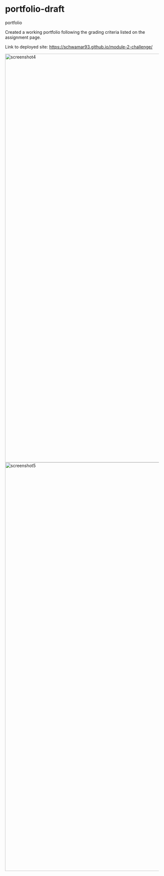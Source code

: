 # portfolio-draft
portfolio

Created a working portfolio following the grading criteria listed on the assignment page. 

Link to deployed site: 
https://schwamar93.github.io/module-2-challenge/

<img width="1333" alt="screenshot4" src="https://user-images.githubusercontent.com/98289954/179661674-0d7dfcdf-f028-4902-95e5-e8f4532e3284.png">
<img width="1333" alt="screenshot5" src="https://user-images.githubusercontent.com/98289954/179661677-a6b100c8-80b9-42e9-8ad5-59eecc629171.png">
